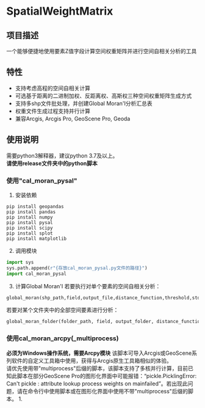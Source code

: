 # SpatialWeightMatrix
## 项目描述
一个能够便捷地使用要素Z值字段计算空间权重矩阵并进行空间自相关分析的工具   
## 特性  
- 支持考虑高程的空间自相关计算
- 可选基于距离的二进制加权、反距离权、高斯权三种空间权重矩阵生成方式
- 支持多shp文件批处理，并创建Global Moran'I分析汇总表
- 权重文件生成过程支持并行计算
- 兼容Arcgis, Arcgis Pro, GeoScene Pro, Geoda
## 使用说明
需要python3解释器，建议python 3.7及以上。    
**请使用release文件夹中的python脚本**
### 使用"cal_moran_pysal"
1. 安装依赖
~~~
pip install geopandas
pip install pandas
pip install numpy
pip install pysal
pip install scipy
pip install splot
pip install matplotlib
~~~
2. 调用模块
~~~python
import sys
sys.path.append(r"{存放cal_moran_pysal.py文件的路径}")
import cal_moran_pysal
~~~
3. 计算Global Moran'I
若要执行对单个要素的空间自相关分析：
~~~python
global_moran(shp_path,field,output_file,distance_function,threshold,std,elevation)
~~~
若要对某个文件夹中的全部空间要素进行分析：
~~~python
global_moran_folder(folder_path, field, output_folder, distance_function, threshold, std, elevation)
~~~
### 使用cal_moran_arcpy(_multiprocess)
**必须为Windows操作系统，需要Arcpy模块**
该脚本可导入Arcgis或GeoScene系列软件的自定义工具箱中使用，获得与Arcgis原生工具箱相似的体验。    
请优先使用带"multiprocess"后缀的脚本，该脚本支持了多核并行计算，目前已知此脚本在部分GeoScene Pro的图形化界面中可能报错：“pickle.PicklingError: Can't pickle <functionprocess weights at0x0000022901A3A168>: attribute lookup   process weights on  mainfailed”。若出现此问题，请在命令行中使用脚本或在图形化界面中使用不带"multiprocess"后缀的脚本。
1. 


